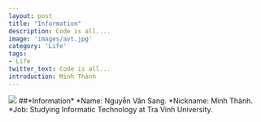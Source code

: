 ```yaml
---
layout: post
title: "Information"
description: Code is all....
image: 'images/avt.jpg'
category: 'Life'
tags:
- Life
twitter_text: Code is all...
introduction: Minh Thành
---
```

<img src="minhthanh1412.io/images/avt.jpg">
##*Information*
  *Name: Nguyễn Văn Sang.
  *Nickname: Minh Thành.
  *Job: Studying Informatic Technology at Tra Vinh University.
  
